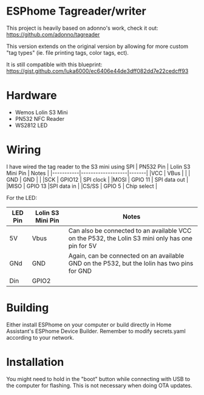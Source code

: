 # ESPhome Tagreader/writer
This project is heavily based on adonno's work, check it out: https://github.com/adonno/tagreader

This version extends on the original version by allowing for more custom "tag types" (ie. file printing tags, color tags, ect). 

It is still compatible with this blueprint: https://gist.github.com/luka6000/ec6406e44de3dff082dd7e22cedcff93

# Hardware
* Wemos Lolin S3 Mini
* PN532 NFC Reader
* WS2812 LED

# Wiring
I have wired the tag reader to the S3 mini using SPI
| PN532 Pin | Lolin S3 Mini Pin | Notes |
|-----------|-------------------|-------|
|VCC        | VBus               |       |
| GND       | GND               |            |
|SCK        | GPIO12            | SPI clock |
|MOSI       | GPIO 11           | SPI data out |
|MISO       | GPIO 13           |SPI data in |
|CS/SS      | GPIO 5            | Chip select |

For the LED:

| LED Pin | Lolin S3 Mini Pin | Notes |
|---------|-------------------|-------|
|5V       | Vbus              | Can also be connected to an available VCC on the P532, the Lolin S3 mini only has one pin for 5V |
|GNd      | GND               | Again, can be connected on an available GND on the P532, but the lolin has two pins for GND |
| Din     | GPIO2             ||

# Building
Either install ESPhome on your computer or build directly in Home Assistant's ESPhome Device Builder. Remember to modify secrets.yaml according to your network.


# Installation
You might need to hold in the "boot" button while connecting with USB to the computer for flashing. This is not necessary when doing OTA updates.





